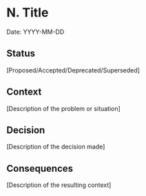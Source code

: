 # N. Title

Date: YYYY-MM-DD

## Status
[Proposed/Accepted/Deprecated/Superseded]

## Context
[Description of the problem or situation]

## Decision
[Description of the decision made]

## Consequences
[Description of the resulting context]